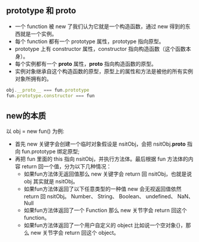 ## prototype 和 **proto**

- 一个 function 被 new 了我们认为它就是一个构造函数，通过 new 得到的东西就是一个实例。
- 每个 function 都有一个 prototype 属性，prototype 指向原型。
- prototype 上有 constructor 属性，constructor 指向构造函数（这个函数本身）。
- 每个实例都有一个 **proto** 属性，**proto** 指向构造函数的原型。
- 实例对象继承自这个构造函数的原型，原型上的属性和方法是被他的所有实例对象所拥有的。

```javascript
obj.__proto__ === fun.prototype
fun.prototype.constructor === fun
```

## new的本质

以 obj = new fun() 为例:

- 首先 new 关键字会创建一个临时对象假设是 nsitObj，会把 nsitObj.**proto** 指向 fun.prototype 绑定原型;
- 再把 fun 里面的 this 指向 nsitObj，并执行方法体。最后根据 fun 方法体的内容 return 回一个值，分为以下几种情况：
  - 如果fun方法体无返回值那么 new 关键字会 return 回 nsitObj，也就是说 obj 其实就是 nsitObj。
  - 如果fun方法体返回了以下任意类型的一种值 new 会无视返回值依然 return 回 nsitObj。 Number、 String、 Boolean、 undefined、 NaN、 Null
  - 如果fun方法体返回了一个 Function 那么 new 关节字会 return 回这个 function。
  - 如果fun方法体返回了一个用户自定义的 object 比如说一个空对象{}，那么 new 关节字会 return 回这个 object。